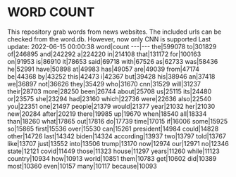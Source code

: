 # WORD COUNT
This repository grab words from news websites. The included urls can be checked from the word.db.
However, now only CNN is supported
Last update: 2022-06-15 00:00:38
word|count
---|---
the|599078
to|301829
of|246895
and|242292
a|224220
in|214108
that|131172
for|100163
on|91953
is|86910
it|78653
said|69718
with|67526
as|62733
was|58436
he|52991
have|50898
at|49983
has|49057
are|49039
from|47174
be|44368
by|43252
this|42473
i|42367
but|39428
his|38946
an|37418
we|36897
not|36626
they|35429
who|31670
cnn|31529
will|31237
their|28703
more|28250
been|26744
about|25708
us|25115
its|24480
or|23575
she|23294
had|23160
which|22736
were|22636
also|22540
you|22351
one|21497
people|21379
would|21377
year|21032
her|21030
new|20284
after|20219
there|19985
up|19670
when|18540
all|18334
than|18260
what|17865
out|17816
do|17739
time|17015
if|16006
some|15925
so|15865
first|15536
over|15530
can|15261
president|14984
could|14828
other|14726
last|14342
biden|14324
according|13937
two|13797
told|13767
like|13707
just|13552
into|13506
trump|13170
now|12974
our|12971
no|12346
state|12121
covid|11449
those|11323
house|11297
years|11260
while|11123
country|10934
how|10913
world|10851
them|10783
get|10602
did|10389
most|10360
even|10157
many|10117
because|10093
